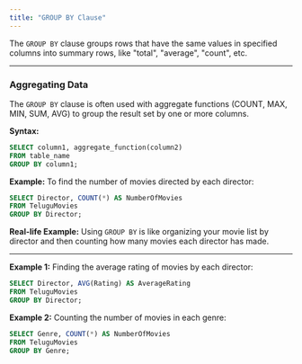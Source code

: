 ```yaml
---
title: "GROUP BY Clause"
---
```


The `GROUP BY` clause groups rows that have the same values in specified columns into summary rows, like "total", "average", "count", etc.

---

### Aggregating Data

The `GROUP BY` clause is often used with aggregate functions (COUNT, MAX, MIN, SUM, AVG) to group the result set by one or more columns.

**Syntax:**

```sql
SELECT column1, aggregate_function(column2)
FROM table_name
GROUP BY column1;
```

**Example:**
To find the number of movies directed by each director:

```sql
SELECT Director, COUNT(*) AS NumberOfMovies
FROM TeluguMovies
GROUP BY Director;
```

**Real-life Example:**
Using `GROUP BY` is like organizing your movie list by director and then counting how many movies each director has made.

---

**Example 1:**
Finding the average rating of movies by each director:

```sql
SELECT Director, AVG(Rating) AS AverageRating
FROM TeluguMovies
GROUP BY Director;
```

**Example 2:**
Counting the number of movies in each genre:

```sql
SELECT Genre, COUNT(*) AS NumberOfMovies
FROM TeluguMovies
GROUP BY Genre;
```
